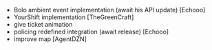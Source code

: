 - Bolo ambient event implementation (await his API update) [Echooo]
- YourShift implementation [TheGreenCraft]
- give ticket animation
- policing redefined integration (await release) [Echooo]
- improve map [AgentDZN]